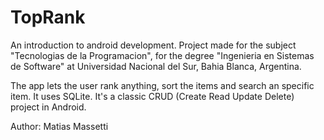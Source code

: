 # TopRank
An introduction to android development. 
Project made for the subject "Tecnologias de la Programacion", for the degree "Ingenieria en Sistemas de Software" at Universidad Nacional del Sur, Bahia Blanca, Argentina.

The app lets the user rank anything, sort the items and search an specific item. It uses SQLite.
It's a classic CRUD (Create Read Update Delete) project in Android.

Author: Matias Massetti
